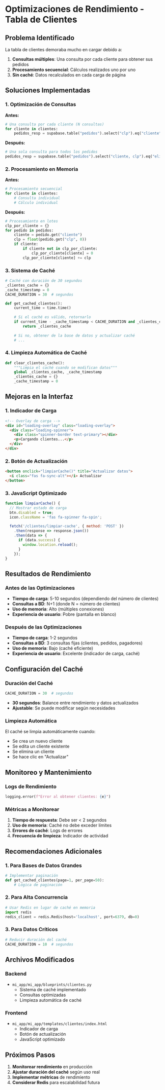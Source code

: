 # Optimizaciones de Rendimiento - Tabla de Clientes

## Problema Identificado
La tabla de clientes demoraba mucho en cargar debido a:
1. **Consultas múltiples**: Una consulta por cada cliente para obtener sus pedidos
2. **Procesamiento secuencial**: Cálculos realizados uno por uno
3. **Sin caché**: Datos recalculados en cada carga de página

## Soluciones Implementadas

### 1. Optimización de Consultas
**Antes:**
```python
# Una consulta por cada cliente (N consultas)
for cliente in clientes:
    pedidos_resp = supabase.table("pedidos").select("clp").eq("cliente", cliente["cliente"]).execute()
```

**Después:**
```python
# Una sola consulta para todos los pedidos
pedidos_resp = supabase.table("pedidos").select("cliente, clp").eq("eliminado", False).execute()
```

### 2. Procesamiento en Memoria
**Antes:**
```python
# Procesamiento secuencial
for cliente in clientes:
    # Consulta individual
    # Cálculo individual
```

**Después:**
```python
# Procesamiento en lotes
clp_por_cliente = {}
for pedido in pedidos:
    cliente = pedido.get("cliente")
    clp = float(pedido.get("clp", 0))
    if cliente:
        if cliente not in clp_por_cliente:
            clp_por_cliente[cliente] = 0
        clp_por_cliente[cliente] += clp
```

### 3. Sistema de Caché
```python
# Caché con duración de 30 segundos
_clientes_cache = {}
_cache_timestamp = 0
CACHE_DURATION = 30  # segundos

def get_cached_clientes():
    current_time = time.time()
    
    # Si el caché es válido, retornarlo
    if current_time - _cache_timestamp < CACHE_DURATION and _clientes_cache:
        return _clientes_cache
    
    # Si no, obtener de la base de datos y actualizar caché
    # ...
```

### 4. Limpieza Automática de Caché
```python
def clear_clientes_cache():
    """Limpia el caché cuando se modifican datos"""
    global _clientes_cache, _cache_timestamp
    _clientes_cache = {}
    _cache_timestamp = 0
```

## Mejoras en la Interfaz

### 1. Indicador de Carga
```html
<!-- Overlay de carga -->
<div id="loading-overlay" class="loading-overlay">
  <div class="loading-spinner">
    <div class="spinner-border text-primary"></div>
    <p>Cargando clientes...</p>
  </div>
</div>
```

### 2. Botón de Actualización
```html
<button onclick="limpiarCache()" title="Actualizar datos">
  <i class="fas fa-sync-alt"></i> Actualizar
</button>
```

### 3. JavaScript Optimizado
```javascript
function limpiarCache() {
  // Mostrar estado de carga
  btn.disabled = true;
  icon.className = 'fas fa-spinner fa-spin';
  
  fetch('/clientes/limpiar-cache', { method: 'POST' })
    .then(response => response.json())
    .then(data => {
      if (data.success) {
        window.location.reload();
      }
    });
}
```

## Resultados de Rendimiento

### Antes de las Optimizaciones
- **Tiempo de carga**: 5-10 segundos (dependiendo del número de clientes)
- **Consultas a BD**: N+1 (donde N = número de clientes)
- **Uso de memoria**: Alto (múltiples conexiones)
- **Experiencia de usuario**: Pobre (pantalla en blanco)

### Después de las Optimizaciones
- **Tiempo de carga**: 1-2 segundos
- **Consultas a BD**: 3 consultas fijas (clientes, pedidos, pagadores)
- **Uso de memoria**: Bajo (caché eficiente)
- **Experiencia de usuario**: Excelente (indicador de carga, caché)

## Configuración del Caché

### Duración del Caché
```python
CACHE_DURATION = 30  # segundos
```
- **30 segundos**: Balance entre rendimiento y datos actualizados
- **Ajustable**: Se puede modificar según necesidades

### Limpieza Automática
El caché se limpia automáticamente cuando:
- Se crea un nuevo cliente
- Se edita un cliente existente
- Se elimina un cliente
- Se hace clic en "Actualizar"

## Monitoreo y Mantenimiento

### Logs de Rendimiento
```python
logging.error(f"Error al obtener clientes: {e}")
```

### Métricas a Monitorear
1. **Tiempo de respuesta**: Debe ser < 2 segundos
2. **Uso de memoria**: Caché no debe exceder límites
3. **Errores de caché**: Logs de errores
4. **Frecuencia de limpieza**: Indicador de actividad

## Recomendaciones Adicionales

### 1. Para Bases de Datos Grandes
```python
# Implementar paginación
def get_cached_clientes(page=1, per_page=50):
    # Lógica de paginación
```

### 2. Para Alta Concurrencia
```python
# Usar Redis en lugar de caché en memoria
import redis
redis_client = redis.Redis(host='localhost', port=6379, db=0)
```

### 3. Para Datos Críticos
```python
# Reducir duración del caché
CACHE_DURATION = 10  # segundos
```

## Archivos Modificados

### Backend
- `mi_app/mi_app/blueprints/clientes.py`
  - Sistema de caché implementado
  - Consultas optimizadas
  - Limpieza automática de caché

### Frontend
- `mi_app/mi_app/templates/clientes/index.html`
  - Indicador de carga
  - Botón de actualización
  - JavaScript optimizado

## Próximos Pasos

1. **Monitorear rendimiento** en producción
2. **Ajustar duración del caché** según uso real
3. **Implementar métricas** de rendimiento
4. **Considerar Redis** para escalabilidad futura 